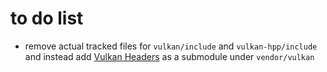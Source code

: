 # to do list
- remove actual tracked files for `vulkan/include` and `vulkan-hpp/include` and instead add [Vulkan Headers](https://github.com/KhronosGroup/Vulkan-Headers.git) as a submodule under `vendor/vulkan` 